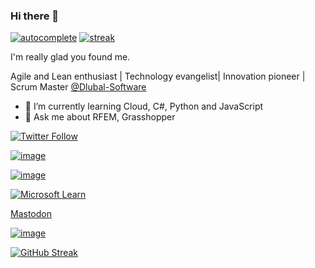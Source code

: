 ### Hi there 👋
[![autocomplete](https://codeium.com/badges/user/jaroslav_broz/autocomplete)](https://codeium.com/profile/jaroslav_broz)
[![streak](https://codeium.com/badges/v2/user/jaroslav_broz/streak)](https://codeium.com/profile/jaroslav_broz)


<!--
**jarabroz/jarabroz** is a ✨ _special_ ✨ repository because its `README.md` (this file) appears on your GitHub profile.

Here are some ideas to get you started:

- 🔭 I’m currently working on ...
- 🌱 I’m currently learning ...
- 👯 I’m looking to collaborate on ...
- 🤔 I’m looking for help with ...
- 💬 Ask me about ...
- 📫 How to reach me: ...
- 😄 Pronouns: ...
- ⚡ Fun fact: ...
-->

I'm really glad you found me.

Agile and Lean enthusiast | Technology evangelist| Innovation pioneer | Scrum Master [@Dlubal-Software](https://github.com/Dlubal-Software)

- 🌱 I’m currently learning Cloud, C#, Python and JavaScript
- 💬 Ask me about RFEM, Grasshopper

[![Twitter Follow](https://img.shields.io/twitter/follow/jara_broz?style=social)](https://twitter.com/jara_broz)

[![image](https://img.shields.io/badge/Instagram-E4405F?style=for-the-badge&logo=instagram&logoColor=white)](https://www.instagram.com/jara.broz/)

[![image](https://img.shields.io/badge/LinkedIn-0077B5?style=for-the-badge&logo=linkedin&logoColor=white)](https://www.linkedin.com/in/jaroslav-broz/)

[![Microsoft Learn](https://img.shields.io/badge/Microsoft_Learn-258ffa?style=for-the-badge&logo=microsoft&logoColor=white)](https://docs.microsoft.com/en-us/users/jaroslavbroz-0235/achievements)

<a rel="me" href="https://techhub.social/@jarabroz">Mastodon</a>

[![image](https://img.shields.io/badge/linktree-39E09B?style=for-the-badge&logo=linktree&logoColor=white)](https://linktr.ee/jara.broz)

[![GitHub Streak](https://github-readme-streak-stats.herokuapp.com?user=jarabroz&theme=dark&date_format=j%20M%5B%20Y%5D)](https://git.io/streak-stats)
